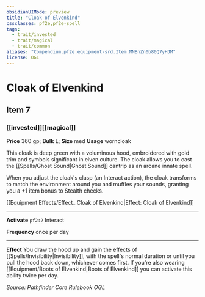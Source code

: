 ```yaml
---
obsidianUIMode: preview
title: "Cloak of Elvenkind"
cssclasses: pf2e,pf2e-spell
tags:
  - trait/invested
  - trait/magical
  - trait/common
aliases: "Compendium.pf2e.equipment-srd.Item.MNBnZn0b80Q7yHJM"
license: OGL
---
```

# Cloak of Elvenkind
## Item 7
### [[invested]][[magical]]


**Price** 360 gp; 
**Bulk** L; **Size** med
**Usage** worncloak

This cloak is deep green with a voluminous hood, embroidered with gold trim and symbols significant in elven culture. The cloak allows you to cast the [[Spells/Ghost Sound|Ghost Sound]] cantrip as an arcane innate spell.

When you adjust the cloak's clasp (an Interact action), the cloak transforms to match the environment around you and muffles your sounds, granting you a +1 item bonus to Stealth checks.

[[Equipment Effects/Effect_ Cloak of Elvenkind|Effect: Cloak of Elvenkind]]

* * *

**Activate** `pf2:2` Interact

**Frequency** once per day

* * *

**Effect** You draw the hood up and gain the effects of [[Spells/Invisibility|Invisibility]], with the spell's normal duration or until you pull the hood back down, whichever comes first. If you're also wearing [[Equipment/Boots of Elvenkind|Boots of Elvenkind]] you can activate this ability twice per day.

*Source: Pathfinder Core Rulebook*
*OGL*